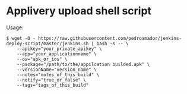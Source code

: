 # Applivery upload shell script

Usage:

    $ wget -O - https://raw.githubusercontent.com/pedroamador/jenkins-deploy-script/master/jenkins.sh | bash -s -- \
        --apikey="your_private_apikey" \
        --app="your_applicationname" \
        --os="apk_or_ios" \
        --package="/path/to/the/appilcation builded.apk" \
        --versionName="version_name" \
        --notes="notes_of_this_build" \
        --notify="true_or_false" \
        --tags="tags_of_this_build"

